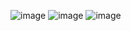 ![image](https://github.com/ProgramNotWorking/Surf_lesson_3/assets/106459487/c0ed5eb4-2833-4066-8f87-b020c55badfe)
![image](https://github.com/ProgramNotWorking/Surf_lesson_3/assets/106459487/13475273-9149-43e1-a808-0759ee20c15f)
![image](https://github.com/ProgramNotWorking/Surf_lesson_3/assets/106459487/ac3516c1-54cf-4409-a600-5857dcbd8bde)

